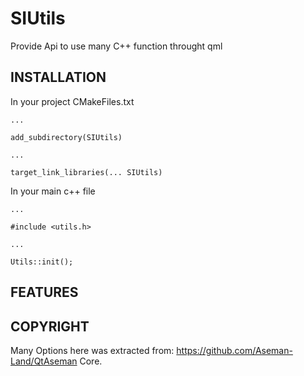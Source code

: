 # SIUtils
Provide Api to use many C++ function throught qml

## INSTALLATION

In your project CMakeFiles.txt
```
...

add_subdirectory(SIUtils)

...

target_link_libraries(... SIUtils)

```

In your main c++ file
```
...

#include <utils.h>

...

Utils::init();

```

## FEATURES

## COPYRIGHT
Many Options here was extracted from: https://github.com/Aseman-Land/QtAseman Core.
